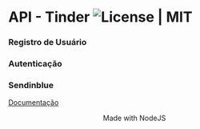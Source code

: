 # API - Tinder ![License | MIT](https://img.shields.io/badge/license-MIT-blue.svg)

<div align="center"></div>

### Registro de Usuário

### Autenticação

### Sendinblue

[Documentação](https://github.com/sendinblue/APIv3-nodejs-library)

<div align="center">Made with NodeJS</div>
